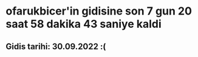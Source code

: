 # ofarukbicer'in gidisine son 7 gun 20 saat 58 dakika 43 saniye kaldi

## Gidis tarihi: 30.09.2022 :(